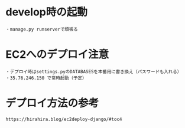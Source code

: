 # develop時の起動
```
・manage.py runserverで頑張る
```

# EC2へのデプロイ注意
```
・デプロイ時はsettings.pyのDATABASESを本番用に書き換え（パスワードも入れる）
・35.76.246.150 で常時起動（予定）
```

# デプロイ方法の参考
```
https://hirahira.blog/ec2deploy-django/#toc4
```
